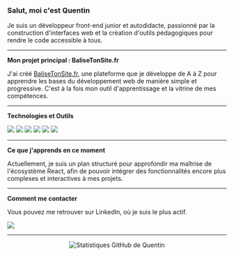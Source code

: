 ### Salut, moi c'est Quentin

Je suis un développeur front-end junior et autodidacte, passionné par la construction d'interfaces web et la création d'outils pédagogiques pour rendre le code accessible à tous.

---

**Mon projet principal : BaliseTonSite.fr**

J'ai créé [BaliseTonSite.fr](https://www.balisetonsite.fr), une plateforme que je développe de A à Z pour apprendre les bases du développement web de manière simple et progressive. C'est à la fois mon outil d'apprentissage et la vitrine de mes compétences.

---

**Technologies et Outils**

<p align="left">
  <img src="https://img.shields.io/badge/HTML5-E34F26?style=for-the-badge&logo=html5&logoColor=white" />
  <img src="https://img.shields.io/badge/CSS3-1572B6?style=for-the-badge&logo=css3&logoColor=white" />
  <img src="https://img.shields.io/badge/SCSS-CC6699?style=for-the-badge&logo=sass&logoColor=white" />
  <img src="https://img.shields.io/badge/JavaScript-F7DF1E?style=for-the-badge&logo=javascript&logoColor=black" />
  <img src="https://img.shields.io/badge/React-20232A?style=for-the-badge&logo=react&logoColor=61DAFB" />
  <img src="https://img.shields.io/badge/Git-F05032?style=for-the-badge&logo=git&logoColor=white" />
</p>

---

**Ce que j'apprends en ce moment**

Actuellement, je suis un plan structuré pour approfondir ma maîtrise de l'écosystème React, afin de pouvoir intégrer des fonctionnalités encore plus complexes et interactives à mes projets.

---

**Comment me contacter**

Vous pouvez me retrouver sur LinkedIn, où je suis le plus actif.

<p align="left">
<a href="https://www.linkedin.com/in/quentin-l-6450b3155/" target="_blank">
  <img src="https://img.shields.io/badge/LinkedIn-0077B5?style=for-the-badge&logo=linkedin&logoColor=white" />
</a>
</p>

---
<p align="center">
  <img src="https://github-readme-stats-kohl-delta.vercel.app/api?username=soonsoons&show_icons=true&theme=dracula&count_private=true" alt="Statistiques GitHub de Quentin" />
</p>
